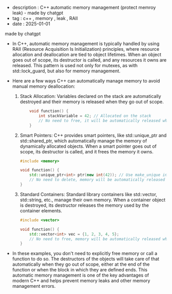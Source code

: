 - description : C++ automatic memory management (protect memroy leak) - made by chatgpt
- tag : c++ , memory , leak , RAII
- date : 2025-01-01

made by chatgpt

- In C++, automatic memory management is typically handled by using RAII (Resource Acquisition Is Initialization) principles, where resource allocation and deallocation are tied to object lifetimes. When an object goes out of scope, its destructor is called, and any resources it owns are released. This pattern is used not only for mutexes, as with std::lock_guard, but also for memory management.

- Here are a few ways C++ can automatically manage memory to avoid manual memory deallocation:

    1. Stack Allocation: Variables declared on the stack are automatically destroyed and their memory is released when they go out of scope.
        ```cpp
            void function() {
                int stackVariable = 42; // Allocated on the stack
                // No need to free, it will be automatically released when 'function' returns
            }
        ```

    2. Smart Pointers: C++ provides smart pointers, like std::unique_ptr and std::shared_ptr, which automatically manage the memory of dynamically allocated objects. When a smart pointer goes out of scope, its destructor is called, and it frees the memory it owns.
        ```cpp
        #include <memory>

        void function() {
            std::unique_ptr<int> ptr(new int(42)); // Use make_unique in C++14 and later
            // No need to delete, memory will be automatically released when 'ptr' goes out of scope
        }
        ```

    3. Standard Containers: Standard library containers like std::vector, std::string, etc., manage their own memory. When a container object is destroyed, its destructor releases the memory used by the container elements.
        ```cpp
        #include <vector>

        void function() {
            std::vector<int> vec = {1, 2, 3, 4, 5};
            // No need to free, memory will be automatically released when 'vec' goes out of scope
        }
        ```

- In these examples, you don't need to explicitly free memory or call a function to do so. The destructors of the objects will take care of that automatically when they go out of scope, either at the end of the function or when the block in which they are defined ends. This automatic memory management is one of the key advantages of modern C++ and helps prevent memory leaks and other memory management errors.
